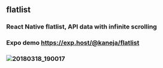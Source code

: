 ## flatlist
### React Native flatlist, API data with infinite scrolling
### Expo demo https://exp.host/@kaneja/flatlist
### ![20180318_190017](https://user-images.githubusercontent.com/10791045/37572660-b2589dea-2ae4-11e8-9ef9-e2ecb93d88e7.GIF)
